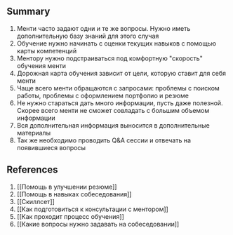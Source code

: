

## Summary
1. Менти часто задают одни и те же вопросы. Нужно иметь дополнительную базу знаний для этого случая
2. Обучение нужно начинать с оценки текущих навыков с помощью карты компетенций
3. Ментору нужно подстраиваться под комфортную "скорость" обучения менти
4. Дорожная карта обучения зависит от цели, которую ставит для себя менти
5. Чаще всего менти обращаются с запросами: проблемы с поиском работы, проблемы с оформлением портфолио и резюме
6. Не нужно стараться дать много информации, пусть даже полезной. Скорее всего менти не сможет совладать с большим объемом информации
7. Вся дополнительная информация выносится в дополнительные материалы
8. Так же необходимо проводить Q&A сессии и отвечать на появившиеся вопросы

## References
1. [[Помощь в улучшении резюме]]
2. [[Помощь в навыках собеседования]]
3. [[Скиллсет]]
4. [[Как подготовиться к консультации с ментором]] 
5. [[Как проходит процесс обучения]] 
6. [[Какие вопросы нужно задавать на собеседовании]] 